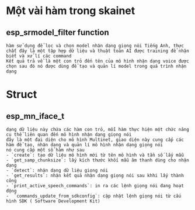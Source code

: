 # Một vài hàm trong skainet
## esp_srmodel_filter function
    hàm sử dụng để lọc và chọn model nhận dạng giọng nói Tiếng Anh, thực chất đây là một tập hợp dữ liệu và thuật toán AI được training để nhận biết và xử lí các command
    Kết quả trả về là một con trỏ đến tên của mô hình nhận dạng voice được chọn sau đó nó được dùng để tạo và quản lí model trong quá trình nhận dạng

# Struct
## esp_mn_iface_t
    dạng dữ liệu này chứa các hàm con trỏ, mỗi hàm thực hiện một chức năng cụ thể liên quan đến mô hình nhận dạng giọng nói
    đây là một đại diện cho mô hình Multinet, giao diện này cung cấp các hàm để tạo, nhận dạng và quản lí mô hình nhận dạng giọng nói
    nó cung cấp một số hàm như sau
    - `create`: tạo dữ liệu mô hình mới từ tên mô hình và tần số lấy mẫu
    - `get_samp_chunksize`: lấy kích thước khối mẫu âm thanh dùng cho nhận dạng
    - `detect`: nhận dạng dữ liệu giọng nói
    - `get_results`: nhận kết quả nhận dạng giọng nói sau khhi lấy thành công
    - `print_active_speech_commands`: in ra các lệnh giọng nói đang hoạt động
    -  `commands_update_from_sdkconfig`: cập nhật lệnh giọng nói từ cấu hình SDK ( Software Development Kit)